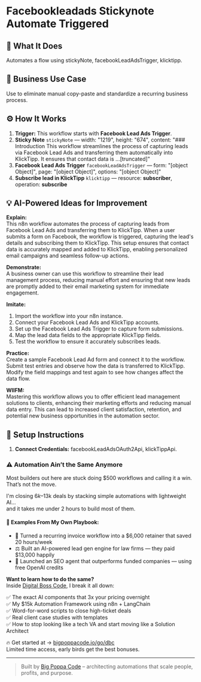 # Facebookleadads Stickynote Automate Triggered
  ## 🚀 What It Does
  Automates a flow using stickyNote, facebookLeadAdsTrigger, klicktipp.
  
  ## 💼 Business Use Case
  Use to eliminate manual copy-paste and standardize a recurring business process.
  
  ## ⚙️ How It Works
  1. **Trigger:** This workflow starts with **Facebook Lead Ads Trigger**.
  2. **Sticky Note** `stickyNote` — width: "1219", height: "674", content: "### Introduction
This workflow streamlines the process of capturing leads via Facebook Lead Ads and transferring them automatically into KlickTipp. It ensures that contact data is …[truncated]"
3. **Facebook Lead Ads Trigger** `facebookLeadAdsTrigger` — form: "[object Object]", page: "[object Object]", options: "[object Object]"
4. **Subscribe lead in KlickTipp** `klicktipp` — resource: **subscriber**, operation: **subscribe**
  
  ## 💡 AI-Powered Ideas for Improvement
  **Explain:**  
This n8n workflow automates the process of capturing leads from Facebook Lead Ads and transferring them to KlickTipp. When a user submits a form on Facebook, the workflow is triggered, capturing the lead's details and subscribing them to KlickTipp. This setup ensures that contact data is accurately mapped and added to KlickTipp, enabling personalized email campaigns and seamless follow-up actions.

**Demonstrate:**  
A business owner can use this workflow to streamline their lead management process, reducing manual effort and ensuring that new leads are promptly added to their email marketing system for immediate engagement.

**Imitate:**  
1. Import the workflow into your n8n instance.  
2. Connect your Facebook Lead Ads and KlickTipp accounts.  
3. Set up the Facebook Lead Ads Trigger to capture form submissions.  
4. Map the lead data fields to the appropriate KlickTipp fields.  
5. Test the workflow to ensure it accurately subscribes leads.

**Practice:**  
Create a sample Facebook Lead Ad form and connect it to the workflow. Submit test entries and observe how the data is transferred to KlickTipp. Modify the field mappings and test again to see how changes affect the data flow.

**WIIFM:**  
Mastering this workflow allows you to offer efficient lead management solutions to clients, enhancing their marketing efforts and reducing manual data entry. This can lead to increased client satisfaction, retention, and potential new business opportunities in the automation sector.
  
  ## 🔧 Setup Instructions
  1. **Connect Credentials:** facebookLeadAdsOAuth2Api, klickTippApi.
  
### ⚠️ Automation Ain’t the Same Anymore

Most builders out here are stuck doing $500 workflows and calling it a win.  
That’s not the move.  

I'm closing $6k–$13k deals by stacking simple automations with lightweight AI...  
and it takes me under 2 hours to build most of them.

#### 🧠 Examples From My Own Playbook:
- 🔁 Turned a recurring invoice workflow into a $6,000 retainer that saved 20 hours/week  
- ⚖️ Built an AI-powered lead gen engine for law firms — they paid $13,000 happily  
- 🚀 Launched an SEO agent that outperforms funded companies — using free OpenAI credits  

**Want to learn how to do the same?**  
Inside [Digital Boss Code](https://bigpoppacode.io/go/dbc), I break it all down:

✅ The exact AI components that 3x your pricing overnight  
✅ My $15k Automation Framework using n8n + LangChain  
✅ Word-for-word scripts to close high-ticket deals  
✅ Real client case studies with templates  
✅ How to stop looking like a tech VA and start moving like a Solution Architect  

🔥 Get started at → [bigpoppacode.io/go/dbc](https://bigpoppacode.io/go/dbc)  
Limited time access, early birds get the best bonuses.

---
> Built by [Big Poppa Code](https://bigpoppacode.io) – architecting automations that scale people, profits, and purpose.
  